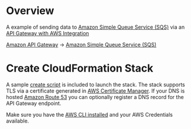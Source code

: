 
# Overview

A example of sending data to [Amazon Simple Queue Service (SQS)](https://aws.amazon.com/sqs/) via an [API Gateway with AWS Integration](https://docs.aws.amazon.com/apigateway/latest/developerguide/getting-started-aws-proxy.html)

[Amazon API Gateway](https://aws.amazon.com/api-gateway/) -> [Amazon Simple Queue Service (SQS)](https://aws.amazon.com/sqs/)

# Create CloudFormation Stack

A sample [create script](create.sh) is included to launch the stack. The stack supports TLS via a certificate generated in [AWS Certificate Manager](https://aws.amazon.com/certificate-manager/). If your DNS is hosted [Amazon Route 53](https://aws.amazon.com/route53/) you can optionally register a DNS record for the API Gateway endpoint.

Make sure you have the [AWS CLI installed](https://docs.aws.amazon.com/cli/latest/userguide/cli-chap-configure.html) and your AWS Credentials available.


